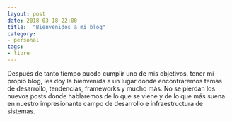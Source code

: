 ```yaml
---
layout: post
date: 2018-03-18 22:00
title:  "Bienvenidos a mi blog"
category: 
- personal
tags: 
- libre
---
```


Después de tanto tiempo puedo cumplir uno de mis objetivos, tener mi propio blog, les doy la bienvenida a un lugar donde encontraremos temas de desarrollo, tendencias, frameworks y mucho más. No se pierdan los nuevos posts donde hablaremos de lo que se viene y de lo que más suena en nuestro impresionante campo de desarrollo e infraestructura de sistemas.